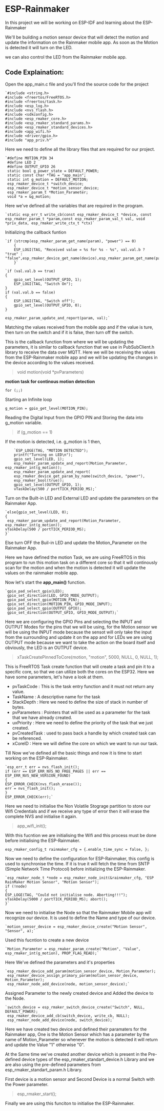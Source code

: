 # ESP-Rainmaker
In this project we will be working on ESP-IDF and learning about the ESP-Rainmaker

We'll be building a motion sensor device that will detect the motion and update the information on the Rainmaker mobile app. As soon as the Motion is detected it will turn on the LED.

we can also control the LED from the Rainmaker mobile app.

## Code Explaination:

Open the app_main.c file and you'll find the source code for the project

    `#include <string.h>
    #include <freertos/FreeRTOS.h>
    #include <freertos/task.h>
    #include <esp_log.h>
    #include <nvs_flash.h>
    #include <sdkconfig.h>
    #include <esp_rmaker_core.h>
    #include <esp_rmaker_standard_params.h>
    #include <esp_rmaker_standard_devices.h>
    #include <app_wifi.h>
    #include <driver/gpio.h>
    #include "app_priv.h"`

Here we need to define all the library files that are required for our project.

    `#define MOTION_PIN 34
     #define LED 2
     #define OUTPUT_GPIO 26
     static bool g_power_state = DEFAULT_POWER;
     static const char *TAG = "app_main";
     static int g_motion = DEFAULT_MOTION;
     esp_rmaker_device_t *switch_device;
     esp_rmaker_device_t *motion_sensor_device;
     esp_rmaker_param_t *Motion_Parameter;
     void *a = &g_motion;

Here we've defined all the variables that are required in the program.

    `static esp_err_t write_cb(const esp_rmaker_device_t *device, const esp_rmaker_param_t *param,const esp_rmaker_param_val_t val, void *priv_data, esp_rmaker_write_ctx_t *ctx)`

Initializing the callback funtion

    `if (strcmp(esp_rmaker_param_get_name(param), "power") == 0) 
        { 
        ESP_LOGI(TAG, "Received value = %s for %s - %s", val.val.b ? "true" : "false",esp_rmaker_device_get_name(device),esp_rmaker_param_get_name(param));
        }`

    `if (val.val.b == true)
    {
        gpio_set_level(OUTPUT_GPIO, 1);
        ESP_LOGI(TAG, "Switch On");
    }
    if (val.val.b == false)
    {
        ESP_LOGI(TAG, "Switch off");
        gpio_set_level(OUTPUT_GPIO, 0);
    }

    esp_rmaker_param_update_and_report(param, val);`

Matching the values received from the mobile app and if the value is ture, then turn on the switch and if it is false, then turn off the switch.

This is the callback function from where we will be updating the parameters, it is similar to callback function that we use in PubSubClient.h library to receive the data over MQTT. Here we will be receiving the values from the ESP-Rainmaker mobile app and we will be updating the changes in the device according to the values received.

> void motion(void *pvParameters)

**motion task for continous motion detection**

`for (;;)` 

Starting an Infinite loop 

`g_motion = gpio_get_level(MOTION_PIN);` 

Reading the Digital Input from the GPIO PIN and Storing the data into g_motion variable.

> if (g_motion == 1)

If the motion is detected, i.e. g_motion is 1 then, 

        `ESP_LOGE(TAG, "MOTION DETECTED");
        printf("Turning on LED\n");
        gpio_set_level(LED, 1);
        esp_rmaker_param_update_and_report(Motion_Parameter, esp_rmaker_int(g_motion));
        esp_rmaker_param_update_and_report(
        esp_rmaker_device_get_param_by_name(switch_device, "power"),
        esp_rmaker_bool(true));
        gpio_set_level(OUTPUT_GPIO, 1);
        vTaskDelay(500 / portTICK_PERIOD_MS);` 

Turn on the Built-in LED and External LED and update the parameters on the Rainmaker App. 

    `else{gpio_set_level(LED, 0);
    {
     esp_rmaker_param_update_and_report(Motion_Parameter, esp_rmaker_int(g_motion));
    vTaskDelay(500 / portTICK_PERIOD_MS);
    }` 

Else turn OFF the Buil-in LED and update the Motion_Parameter on the Rainmaker App.

Here we have defined the motion Task, we are using FreeRTOS in this program to run this motion task on a different core so that it will continously scan for the motion and when the motion is detected it will update the values on the rainmaker mobile app.

Now let's start the **app_main()** function.

    `gpio_pad_select_gpio(LED);
     gpio_set_direction(LED, GPIO_MODE_OUTPUT);
     gpio_pad_select_gpio(MOTION_PIN);
     gpio_set_direction(MOTION_PIN, GPIO_MODE_INPUT);
     gpio_pad_select_gpio(OUTPUT_GPIO);
     gpio_set_direction(OUTPUT_GPIO, GPIO_MODE_OUTPUT);`

Here we are configuring the GPIO Pins and selecting the INPUT and OUTPUT Modes for the pins that we will be using, for the Motion sensor we will be using the INPUT mode because the sensot will only take the input from the surrounding and update it on the app and for LEDs we are using OUTPUT mode because we want to take the action on the board itself and obviously, the LED is an OUTPUT device.

> xTaskCreatePinnedToCore(motion, "motion", 5000, NULL, 0, NULL, 1);

This is FreeRTOS Task create function that will create a task and pin it to a specific core, so that we can utilize both the cores on the ESP32. Here we have some parameters, let's have a look at them.


- pvTaskCode : This is the task entry function and it must not return any value.
- TaskName : A descriptive name for the task
- StackDepth : Here we need to define the size of stack in number of bytes.
- pvParameters : Pointers that will be used as a parameter for the task that we have already created.
- uxPriority : Here we need to define the priority of the task that we just created.
- pvCreatedTask : used to pass back a handle by which created task can be referenced.
- xCoreID : Here we will define the core on which we want to run our task.


Till Now we've defined all the basic things and now it is time to start working on the ESP-Rainmaker.

    `esp_err_t err = nvs_flash_init();
    if (err == ESP_ERR_NVS_NO_FREE_PAGES || err == ESP_ERR_NVS_NEW_VERSION_FOUND)
    {
    ESP_ERROR_CHECK(nvs_flash_erase());
    err = nvs_flash_init(); 
    }
    ESP_ERROR_CHECK(err);`

Here we need to initialise the Non Volatile Stograge partition to store our Wifi Credentials and if we receive any type of error then it will erase the complete NVS and initialise it again.

> app_wifi_init(); 

With this fucntion we are initialising the Wifi and this process must be done before initialising the ESP-Rainmaker.

`esp_rmaker_config_t rainmaker_cfg = {.enable_time_sync = false, };`

Now we need to define the configuration for ESP-Rainmaker, this config is used to synchronise the time. If it is true it will fetch the time from SNTP (Simple Network Time Protocol) before initializing the ESP-Rainmaker.

    `esp_rmaker_node_t *node = esp_rmaker_node_init(&rainmaker_cfg, "ESP RainMaker Motion Sensor", "Motion Sensor");
    if (!node)
    {
    ESP_LOGE(TAG, "Could not initialise node. Aborting!!!");
    vTaskDelay(5000 / portTICK_PERIOD_MS); abort();
    }`

Now we need to initialise the Node so that the Rainmaker Mobile app will recognize our device. It is used to define the Name and type of our device.


    `motion_sensor_device = esp_rmaker_device_create("Motion Sensor", "Sensor", a);`

Used this fucntion to create a new device

    `Motion_Parameter = esp_rmaker_param_create("Motion", "Value", esp_rmaker_int(g_motion), PROP_FLAG_READ);`

Here We've defined the parameters and it's properties 

    `esp_rmaker_device_add_param(motion_sensor_device, Motion_Parameter);
     esp_rmaker_device_assign_primary_param(motion_sensor_device, Motion_Parameter);
     esp_rmaker_node_add_device(node, motion_sensor_device);`

Assigned Parameter to the newly created device and Added the device to the Node.

    `switch_device = esp_rmaker_switch_device_create("Switch", NULL, DEFAULT_POWER);
     esp_rmaker_device_add_cb(switch_device, write_cb, NULL);
     esp_rmaker_node_add_device(node, switch_device);`

Here we have created two device and defined their paramaters for the Rainmaker app, One is the Motion Sensor which has a parameter by the name of Motion_Parameter so whenever the motion is detected it will return and update the Value "1" otherwise "0".

At the Same time we've created another device which is present in the Pre-defined device types of the esp_rmaker_standart_device.h Library and we are also using the pre-defined parameters from esp_rmaker_standart_param.h Library.

First device is a motion sensor and Second Device is a normal Switch with the Power parameter.

> esp_rmaker_start();

Finally we are using this funciton to initialise the ESP-Rainmaker.
